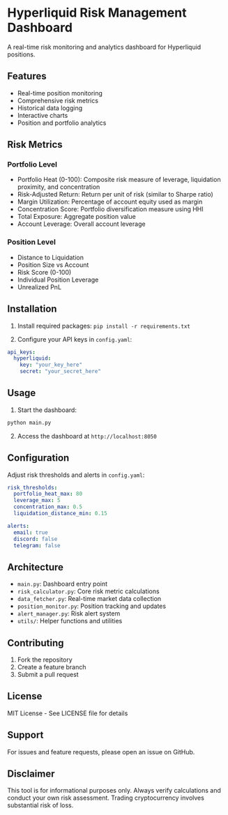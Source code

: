 # Hyperliquid Risk Management Dashboard

A real-time risk monitoring and analytics dashboard for Hyperliquid positions.

## Features

- Real-time position monitoring
- Comprehensive risk metrics
- Historical data logging
- Interactive charts
- Position and portfolio analytics

## Risk Metrics

### Portfolio Level
- Portfolio Heat (0-100): Composite risk measure of leverage, liquidation proximity, and concentration
- Risk-Adjusted Return: Return per unit of risk (similar to Sharpe ratio)
- Margin Utilization: Percentage of account equity used as margin
- Concentration Score: Portfolio diversification measure using HHI
- Total Exposure: Aggregate position value
- Account Leverage: Overall account leverage

### Position Level
- Distance to Liquidation
- Position Size vs Account
- Risk Score (0-100)
- Individual Position Leverage
- Unrealized PnL

## Installation

1. Install required packages:
```pip install -r requirements.txt```

2. Configure your API keys in `config.yaml`:
```yaml
api_keys:
  hyperliquid:
    key: "your_key_here"
    secret: "your_secret_here"
```

## Usage

1. Start the dashboard:
```bash
python main.py
```

2. Access the dashboard at `http://localhost:8050`

## Configuration

Adjust risk thresholds and alerts in `config.yaml`:

```yaml
risk_thresholds:
  portfolio_heat_max: 80
  leverage_max: 5
  concentration_max: 0.5
  liquidation_distance_min: 0.15

alerts:
  email: true
  discord: false
  telegram: false
```

## Architecture

- `main.py`: Dashboard entry point
- `risk_calculator.py`: Core risk metric calculations
- `data_fetcher.py`: Real-time market data collection
- `position_monitor.py`: Position tracking and updates
- `alert_manager.py`: Risk alert system
- `utils/`: Helper functions and utilities

## Contributing

1. Fork the repository
2. Create a feature branch
3. Submit a pull request

## License

MIT License - See LICENSE file for details

## Support

For issues and feature requests, please open an issue on GitHub.

## Disclaimer

This tool is for informational purposes only. Always verify calculations and conduct your own risk assessment. Trading cryptocurrency involves substantial risk of loss.